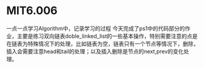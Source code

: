 # MIT6.006
一点一点学习Algorithm中，记录学习的过程
今天完成了ps1中的代码部分的作业，主要是练习双向链表doble_linked_list的一些基本操作，特别需要注意的点是在链表为特殊情况下的处理，比如链表为空，链表只有一个节点等情况下，删除，插入会需要注意head和tail的处理；以及插入删除是节点的next,prev的变化处理。

